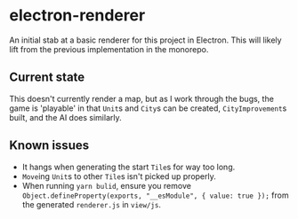 # electron-renderer

An initial stab at a basic renderer for this project in Electron. This will likely lift from the previous implementation in the monorepo.

## Current state

This doesn't currently render a map, but as I work through the bugs, the game is 'playable' in that `Unit`s and `City`s can be created, `CityImprovement`s built, and the AI does similarly.

## Known issues

- It hangs when generating the start `Tile`s for way too long.
- `Move`ing `Unit`s to other `Tile`s isn't picked up properly.
- When running `yarn bulid`, ensure you remove `Object.defineProperty(exports, "__esModule", { value: true });` from the generated `renderer.js` in `view/js`.
